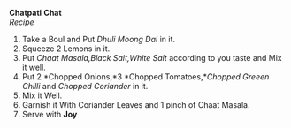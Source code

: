 **Chatpati** **Chat**   
*Recipe*
1. Take a Boul and Put *Dhuli Moong Dal* in it.
2. Squeeze 2 Lemons in it.
3. Put *Chaat Masala,Black Salt,White Salt* according to you taste and Mix it well.
4. Put 2 *Chopped Onions,*3 *Chopped Tomatoes,**Chopped Greeen Chilli* and *Chopped Coriander* in it.
5. Mix it Well.
6. Garnish it With Coriander Leaves and 1 pinch of Chaat Masala.
7. Serve with __Joy__

